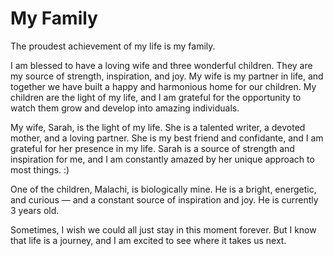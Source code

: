 # My Family

The proudest achievement of my life is my family.

I am blessed to have a loving wife and three wonderful children. They are my source of strength, inspiration, and joy. My wife is my partner in life, and together we have built a happy and harmonious home for our children. My children are the light of my life, and I am grateful for the opportunity to watch them grow and develop into amazing individuals.

My wife, Sarah, is the light of my life. She is a talented writer, a devoted mother, and a loving partner. She is my best friend and confidante, and I am grateful for her presence in my life. Sarah is a source of strength and inspiration for me, and I am constantly amazed by her unique approach to most things. :)

One of the children, Malachi, is biologically mine. He is a bright, energetic, and curious — and a constant source of inspiration and joy. He is currently 3 years old.

Sometimes, I wish we could all just stay in this moment forever. But I know that life is a journey, and I am excited to see where it takes us next.

